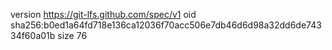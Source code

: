version https://git-lfs.github.com/spec/v1
oid sha256:b0ed1a64fd718e136ca12036f70acc506e7db46d6d98a32dd6de74334f60a01b
size 76
